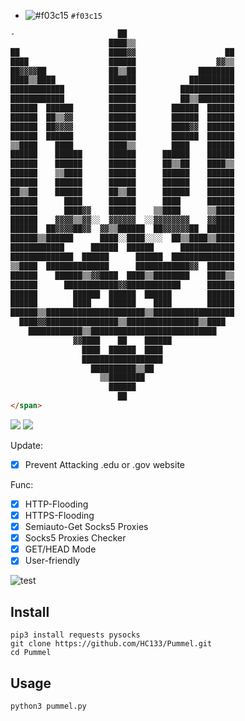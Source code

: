 - ![#f03c15](https://via.placeholder.com/15/f03c15/000000?text=+) `#f03c15`
```html
-                       ██                        
                      ████▒▒                      
██                    ████▓▓                    ██
████                  ██████                  ▓▓▒▒
██▓▓▓▓██              ██▒▒██              ████████
████▒▒████            ██████            ██████████
████████████          ██████          ████████████
████████████          ██████          ██▒▒████████
██████  ██████        ██████        ██████  ██████
██████  ██▒▒▓▓        ██████        ██████  ██████
██████  ██▓▓▓▓        ██████        ████▓▓  ██████
██████  ██████        ██████        ██████  ██████
▒▒████    ████        ████▒▒        ████    ██████
██████    ██████      ██████      ██████    ██████
██████    ██████      ██████      ██▒▒██    ████▒▒
██████    ▒▒████      ██████      ██████    ██████
██████    ██████      ██████      ██████    ██████
██▒▒██    ██████      ██▒▒██      ██████    ██████
██████      ████      ██████      ████      ██████
██████      ████▓▓    ██████    ▒▒████      ▒▒████
██████    ▓▓▓▓▒▒▓▓░░  ▓▓▓▓▓▓  ░░▓▓▓▓▓▓▓▓    ▓▓████
██████  ██▓▓▓▓██▓▓  ▓▓▒▒██████  ██▓▓▓▓▓▓██  ██████
██████▒▒██████      ████░░████░░░░  ██▒▒████▒▒████
████████████      ██████  ██████      ████████████
██████████████  ██████      ██████  ██████████████
▒▒████  ██████████████      ████████████▓▓  ██████
██████    ██████▒▒▓▓████  ████▒▒████████    ████▒▒
██████      ████████████▓▓████████████      ██████
██████        ██████  ██████  ██████        ██████
██████        ████    ██████    ████        ██████
██████▒▒██████████████████████▒▒██████████████████
  ████▓▓████████████████▒▒████████████████▒▒████  
    ████████████▒▒████████████████████████████    
              ▓▓████    ██    ██████              
                ████  ██████  ████                
                ██████████████████                
                  ██████████▒▒██                  
                    ▒▒████████                    
                      ██████                      
                        ██   
</span>
  ```


![](https://img.shields.io/badge/Version-1.2.8-brightgreen.svg) ![](https://img.shields.io/badge/license-MIT-blue.svg)

Update:
- [x] Prevent Attacking .edu or .gov website

Func:

- [x] HTTP-Flooding 
- [x] HTTPS-Flooding 
- [x] Semiauto-Get Socks5 Proxies
- [x] Socks5 Proxies Checker
- [x] GET/HEAD Mode
- [x] User-friendly

![test](https://user-images.githubusercontent.com/63648976/79683896-e7c25c80-825f-11ea-9d31-09e473cb838c.gif)

Install
---
```
pip3 install requests pysocks
git clone https://github.com/HC133/Pummel.git
cd Pummel
```
Usage
---
```
python3 pummel.py
```
